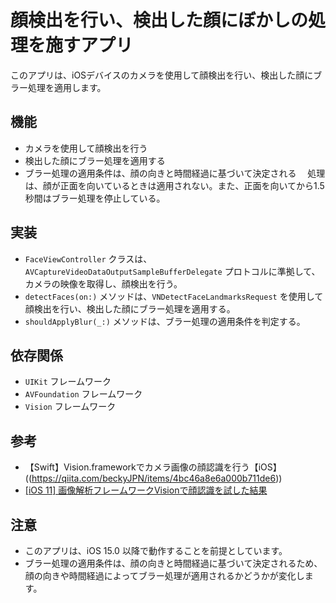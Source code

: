 # 顔検出を行い、検出した顔にぼかしの処理を施すアプリ

このアプリは、iOSデバイスのカメラを使用して顔検出を行い、検出した顔にブラー処理を適用します。

## 機能

- カメラを使用して顔検出を行う
- 検出した顔にブラー処理を適用する
- ブラー処理の適用条件は、顔の向きと時間経過に基づいて決定される
  　処理は、顔が正面を向いているときは適用されない。また、正面を向いてから1.5秒間はブラー処理を停止している。

## 実装

- `FaceViewController` クラスは、`AVCaptureVideoDataOutputSampleBufferDelegate` プロトコルに準拠して、カメラの映像を取得し、顔検出を行う。
- `detectFaces(on:)` メソッドは、`VNDetectFaceLandmarksRequest` を使用して顔検出を行い、検出した顔にブラー処理を適用する。
- `shouldApplyBlur(_:)` メソッドは、ブラー処理の適用条件を判定する。

## 依存関係

- `UIKit` フレームワーク
- `AVFoundation` フレームワーク
- `Vision` フレームワーク

## 参考

- 【Swift】Vision.frameworkでカメラ画像の顔認識を行う【iOS】((https://qiita.com/beckyJPN/items/4bc46a8e6a000b711de6))
- [[iOS 11] 画像解析フレームワークVisionで顔認識を試した結果](https://dev.classmethod.jp/articles/ios-11-vision/)

## 注意

- このアプリは、iOS 15.0 以降で動作することを前提としています。
- ブラー処理の適用条件は、顔の向きと時間経過に基づいて決定されるため、顔の向きや時間経過によってブラー処理が適用されるかどうかが変化します。
